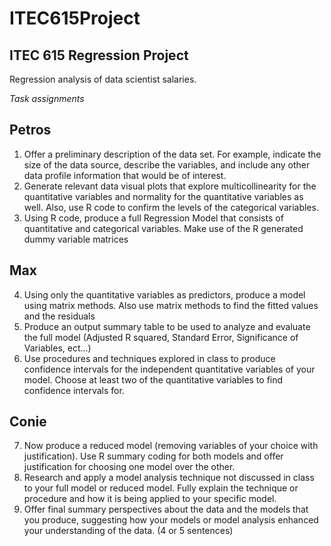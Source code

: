 # ITEC615Project
## ITEC 615 Regression Project

Regression analysis of data scientist salaries.

*Task assignments*

## Petros
1. Offer a preliminary description of the data set. For example, indicate the size of the data source, describe the variables, and include any other data profile information that would be of interest.
2. Generate relevant data visual plots that explore multicollinearity for the quantitative variables and normality for the quantitative variables as well.  Also, use R code to confirm the levels of the categorical variables.
3. Using R code, produce a full Regression Model that consists of quantitative and categorical variables.  Make use of the R generated dummy variable matrices

## Max
4. Using only the quantitative variables as predictors, produce a model using matrix methods. Also use matrix methods to find the fitted values and the residuals
5. Produce an output summary table to be used to analyze and evaluate the full model (Adjusted R squared, Standard Error, Significance of Variables, ect…)
6. Use procedures and techniques explored in class to produce confidence intervals for the independent quantitative variables of your model. Choose at least two of the quantitative variables to find confidence intervals for.

## Conie
7. Now produce a reduced model (removing variables of your choice with justification). Use R summary coding for both models and offer justification for choosing one model over the other.
8. Research and apply a model analysis technique not discussed in class to your full model or reduced model.  Fully explain the technique or procedure and how it is being applied to your specific model.
9. Offer final summary perspectives about the data and the models that you produce, suggesting how your models or model analysis enhanced your understanding of the data.   (4 or 5 sentences)

